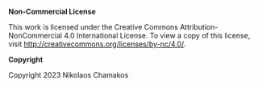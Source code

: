 **Non-Commercial License**

This work is licensed under the Creative Commons Attribution-NonCommercial 4.0 International License. To view a copy of this license, visit http://creativecommons.org/licenses/by-nc/4.0/.

**Copyright**

Copyright 2023 Nikolaos Chamakos
